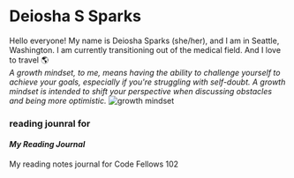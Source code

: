 # Deiosha S Sparks
Hello everyone! My name is Deiosha Sparks (she/her), and I am in Seattle, Washington. I am currently transitioning out of the medical field. And I love to travel :earth_americas:	
*A growth mindset, to me, means having the ability to challenge yourself to achieve your goals, especially if you're struggling with self-doubt. A growth mindset is intended to shift your perspective when discussing obstacles and being more optimistic.*
![growth mindset](https://images.app.goo.gl/9T6Siu1xiXfWu4bT6)
### reading jounral for 
#### *My Reading Journal*
My reading notes journal for Code Fellows 102
